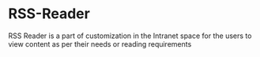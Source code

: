 # RSS-Reader
RSS Reader is a part of customization in the Intranet space for the users to view content as per their needs or reading requirements
